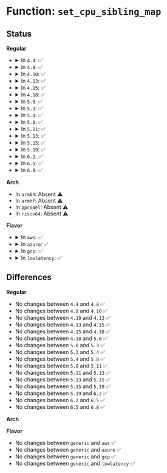 # Function: <code>set_cpu_sibling_map</code>

## Status
<b>Regular</b>
<ul>
<li>
<details>
<summary>In <code>4.4</code>: ✅</summary>

```c
void set_cpu_sibling_map(int cpu);
```

**Collision:** Unique Global

**Inline:** No

**Transformation:** False

**Instances:**

```
In arch/x86/kernel/smpboot.c (ffffffff810510c0)
Location: arch/x86/kernel/smpboot.c:485
Inline: False
Direct callers:
  - arch/x86/xen/smp.c:cpu_bringup
  - arch/x86/kernel/smpboot.c:start_secondary
  - arch/x86/kernel/smpboot.c:native_smp_prepare_cpus
```
**Symbols:**

```
ffffffff810510c0-ffffffff8105159e: set_cpu_sibling_map (STB_GLOBAL)
```
</details>
</li>
<li>
<details>
<summary>In <code>4.8</code>: ✅</summary>

```c
void set_cpu_sibling_map(int cpu);
```

**Collision:** Unique Global

**Inline:** No

**Transformation:** False

**Instances:**

```
In arch/x86/kernel/smpboot.c (ffffffff81051240)
Location: arch/x86/kernel/smpboot.c:500
Inline: False
Direct callers:
  - arch/x86/xen/smp.c:cpu_bringup
  - arch/x86/kernel/smpboot.c:native_smp_prepare_cpus
  - arch/x86/kernel/smpboot.c:start_secondary
```
**Symbols:**

```
ffffffff81051240-ffffffff8105174d: set_cpu_sibling_map (STB_GLOBAL)
```
</details>
</li>
<li>
<details>
<summary>In <code>4.10</code>: ✅</summary>

```c
void set_cpu_sibling_map(int cpu);
```

**Collision:** Unique Global

**Inline:** No

**Transformation:** False

**Instances:**

```
In arch/x86/kernel/smpboot.c (ffffffff81053b70)
Location: arch/x86/kernel/smpboot.c:524
Inline: False
Direct callers:
  - arch/x86/xen/smp.c:xen_smp_prepare_cpus
  - arch/x86/xen/smp.c:cpu_bringup
  - arch/x86/kernel/smpboot.c:native_smp_prepare_cpus
  - arch/x86/kernel/smpboot.c:start_secondary
```
**Symbols:**

```
ffffffff81053b70-ffffffff81054099: set_cpu_sibling_map (STB_GLOBAL)
```
</details>
</li>
<li>
<details>
<summary>In <code>4.13</code>: ✅</summary>

```c
void set_cpu_sibling_map(int cpu);
```

**Collision:** Unique Global

**Inline:** No

**Transformation:** False

**Instances:**

```
In arch/x86/kernel/smpboot.c (ffffffff810534d0)
Location: arch/x86/kernel/smpboot.c:527
Inline: False
Direct callers:
  - arch/x86/xen/smp_pv.c:xen_pv_smp_prepare_cpus
  - arch/x86/xen/smp_pv.c:cpu_bringup
  - arch/x86/kernel/smpboot.c:native_smp_prepare_cpus
  - arch/x86/kernel/smpboot.c:start_secondary
```
**Symbols:**

```
ffffffff810534d0-ffffffff810539e1: set_cpu_sibling_map (STB_GLOBAL)
```
</details>
</li>
<li>
<details>
<summary>In <code>4.15</code>: ✅</summary>

```c
void set_cpu_sibling_map(int cpu);
```

**Collision:** Unique Global

**Inline:** No

**Transformation:** False

**Instances:**

```
In arch/x86/kernel/smpboot.c (ffffffff81057240)
Location: arch/x86/kernel/smpboot.c:464
Inline: False
Direct callers:
  - arch/x86/xen/smp_pv.c:xen_pv_smp_prepare_cpus
  - arch/x86/xen/smp_pv.c:cpu_bringup
  - arch/x86/kernel/smpboot.c:native_smp_prepare_cpus
  - arch/x86/kernel/smpboot.c:start_secondary
```
**Symbols:**

```
ffffffff81057240-ffffffff8105770c: set_cpu_sibling_map (STB_GLOBAL)
```
</details>
</li>
<li>
<details>
<summary>In <code>4.18</code>: ✅</summary>

```c
void set_cpu_sibling_map(int cpu);
```

**Collision:** Unique Global

**Inline:** No

**Transformation:** False

**Instances:**

```
In arch/x86/kernel/smpboot.c (ffffffff8105a0f0)
Location: arch/x86/kernel/smpboot.c:517
Inline: False
Direct callers:
  - arch/x86/xen/smp_pv.c:xen_pv_smp_prepare_cpus
  - arch/x86/xen/smp_pv.c:cpu_bringup
  - arch/x86/kernel/smpboot.c:native_smp_prepare_cpus
  - arch/x86/kernel/smpboot.c:start_secondary
```
**Symbols:**

```
ffffffff8105a0f0-ffffffff8105a5e6: set_cpu_sibling_map (STB_GLOBAL)
```
</details>
</li>
<li>
<details>
<summary>In <code>5.0</code>: ✅</summary>

```c
void set_cpu_sibling_map(int cpu);
```

**Collision:** Unique Global

**Inline:** No

**Transformation:** False

**Instances:**

```
In arch/x86/kernel/smpboot.c (ffffffff8105fd70)
Location: arch/x86/kernel/smpboot.c:517
Inline: False
Direct callers:
  - arch/x86/xen/smp_pv.c:xen_pv_smp_prepare_cpus
  - arch/x86/xen/smp_pv.c:cpu_bringup
  - arch/x86/kernel/smpboot.c:native_smp_prepare_cpus
  - arch/x86/kernel/smpboot.c:start_secondary
```
**Symbols:**

```
ffffffff8105fd70-ffffffff81060266: set_cpu_sibling_map (STB_GLOBAL)
```
</details>
</li>
<li>
<details>
<summary>In <code>5.3</code>: ✅</summary>

```c
void set_cpu_sibling_map(int cpu);
```

**Collision:** Unique Global

**Inline:** No

**Transformation:** False

**Instances:**

```
In arch/x86/kernel/smpboot.c (ffffffff81063600)
Location: arch/x86/kernel/smpboot.c:565
Inline: False
Direct callers:
  - arch/x86/xen/smp_pv.c:xen_pv_smp_prepare_cpus
  - arch/x86/xen/smp_pv.c:cpu_bringup
  - arch/x86/kernel/smpboot.c:native_smp_prepare_cpus
  - arch/x86/kernel/smpboot.c:start_secondary
```
**Symbols:**

```
ffffffff81063600-ffffffff81063b8f: set_cpu_sibling_map (STB_GLOBAL)
```
</details>
</li>
<li>
<details>
<summary>In <code>5.4</code>: ✅</summary>

```c
void set_cpu_sibling_map(int cpu);
```

**Collision:** Unique Global

**Inline:** No

**Transformation:** False

**Instances:**

```
In arch/x86/kernel/smpboot.c (ffffffff81063cb0)
Location: arch/x86/kernel/smpboot.c:565
Inline: False
Direct callers:
  - arch/x86/xen/smp_pv.c:xen_pv_smp_prepare_cpus
  - arch/x86/xen/smp_pv.c:cpu_bringup
  - arch/x86/kernel/smpboot.c:native_smp_prepare_cpus
  - arch/x86/kernel/smpboot.c:start_secondary
```
**Symbols:**

```
ffffffff81063cb0-ffffffff8106423f: set_cpu_sibling_map (STB_GLOBAL)
```
</details>
</li>
<li>
<details>
<summary>In <code>5.8</code>: ✅</summary>

```c
void set_cpu_sibling_map(int cpu);
```

**Collision:** Unique Global

**Inline:** No

**Transformation:** False

**Instances:**

```
In arch/x86/kernel/smpboot.c (ffffffff8106a6c0)
Location: arch/x86/kernel/smpboot.c:578
Inline: False
Direct callers:
  - arch/x86/xen/smp_pv.c:xen_pv_smp_prepare_cpus
  - arch/x86/xen/smp_pv.c:cpu_bringup
  - arch/x86/kernel/smpboot.c:native_smp_prepare_cpus
  - arch/x86/kernel/smpboot.c:smp_callin
```
**Symbols:**

```
ffffffff8106a6c0-ffffffff8106ac9f: set_cpu_sibling_map (STB_GLOBAL)
```
</details>
</li>
<li>
<details>
<summary>In <code>5.11</code>: ✅</summary>

```c
void set_cpu_sibling_map(int cpu);
```

**Collision:** Unique Global

**Inline:** No

**Transformation:** False

**Instances:**

```
In arch/x86/kernel/smpboot.c (ffffffff8106c390)
Location: arch/x86/kernel/smpboot.c:573
Inline: False
Direct callers:
  - arch/x86/xen/smp_pv.c:xen_pv_smp_prepare_cpus
  - arch/x86/xen/smp_pv.c:cpu_bringup
  - arch/x86/kernel/smpboot.c:native_smp_prepare_cpus
  - arch/x86/kernel/smpboot.c:smp_callin
```
**Symbols:**

```
ffffffff8106c390-ffffffff8106c96f: set_cpu_sibling_map (STB_GLOBAL)
```
</details>
</li>
<li>
<details>
<summary>In <code>5.13</code>: ✅</summary>

```c
void set_cpu_sibling_map(int cpu);
```

**Collision:** Unique Global

**Inline:** No

**Transformation:** False

**Instances:**

```
In arch/x86/kernel/smpboot.c (ffffffff8106ce60)
Location: arch/x86/kernel/smpboot.c:575
Inline: False
Direct callers:
  - arch/x86/xen/smp_pv.c:xen_pv_smp_prepare_cpus
  - arch/x86/xen/smp_pv.c:cpu_bringup
  - arch/x86/kernel/smpboot.c:native_smp_prepare_cpus
  - arch/x86/kernel/smpboot.c:start_secondary
```
**Symbols:**

```
ffffffff8106ce60-ffffffff8106d407: set_cpu_sibling_map (STB_GLOBAL)
```
</details>
</li>
<li>
<details>
<summary>In <code>5.15</code>: ✅</summary>

```c
void set_cpu_sibling_map(int cpu);
```

**Collision:** Unique Global

**Inline:** No

**Transformation:** False

**Instances:**

```
In arch/x86/kernel/smpboot.c (ffffffff81077ed0)
Location: arch/x86/kernel/smpboot.c:574
Inline: False
Direct callers:
  - arch/x86/xen/smp_pv.c:xen_pv_smp_prepare_cpus
  - arch/x86/xen/smp_pv.c:cpu_bringup
  - arch/x86/kernel/smpboot.c:native_smp_prepare_cpus
  - arch/x86/kernel/smpboot.c:start_secondary
```
**Symbols:**

```
ffffffff81077ed0-ffffffff81078b26: set_cpu_sibling_map (STB_GLOBAL)
```
</details>
</li>
<li>
<details>
<summary>In <code>5.19</code>: ✅</summary>

```c
void set_cpu_sibling_map(int cpu);
```

**Collision:** Unique Global

**Inline:** No

**Transformation:** False

**Instances:**

```
In arch/x86/kernel/smpboot.c (ffffffff81086b50)
Location: arch/x86/kernel/smpboot.c:608
Inline: False
Direct callers:
  - arch/x86/xen/smp_pv.c:cpu_bringup
  - arch/x86/kernel/smpboot.c:smp_prepare_cpus_common
  - arch/x86/kernel/smpboot.c:start_secondary
```
**Symbols:**

```
ffffffff81086b50-ffffffff8108792b: set_cpu_sibling_map (STB_GLOBAL)
```
</details>
</li>
<li>
<details>
<summary>In <code>6.2</code>: ✅</summary>

```c
void set_cpu_sibling_map(int cpu);
```

**Collision:** Unique Global

**Inline:** No

**Transformation:** False

**Instances:**

```
In arch/x86/kernel/smpboot.c (ffffffff8109a190)
Location: arch/x86/kernel/smpboot.c:606
Inline: False
Direct callers:
  - arch/x86/xen/smp_pv.c:cpu_bringup
  - arch/x86/kernel/smpboot.c:smp_prepare_cpus_common
  - arch/x86/kernel/smpboot.c:start_secondary
```
**Symbols:**

```
ffffffff8109a190-ffffffff8109b091: set_cpu_sibling_map (STB_GLOBAL)
```
</details>
</li>
<li>
<details>
<summary>In <code>6.5</code>: ✅</summary>

```c
void set_cpu_sibling_map(int cpu);
```

**Collision:** Unique Global

**Inline:** No

**Transformation:** False

**Instances:**

```
In arch/x86/kernel/smpboot.c (ffffffff8109d680)
Location: arch/x86/kernel/smpboot.c:668
Inline: False
Direct callers:
  - arch/x86/xen/smp_pv.c:cpu_bringup_and_idle
  - arch/x86/kernel/smpboot.c:smp_prepare_cpus_common
  - arch/x86/kernel/smpboot.c:start_secondary
```
**Symbols:**

```
ffffffff8109d680-ffffffff8109e581: set_cpu_sibling_map (STB_GLOBAL)
```
</details>
</li>
<li>
<details>
<summary>In <code>6.8</code>: ✅</summary>

```c
void set_cpu_sibling_map(int cpu);
```

**Collision:** Unique Global

**Inline:** No

**Transformation:** False

**Instances:**

```
In arch/x86/kernel/smpboot.c (ffffffff810a4cd0)
Location: arch/x86/kernel/smpboot.c:671
Inline: False
Direct callers:
  - arch/x86/xen/smp_pv.c:cpu_bringup_and_idle
  - arch/x86/kernel/smpboot.c:smp_prepare_cpus_common
  - arch/x86/kernel/smpboot.c:start_secondary
```
**Symbols:**

```
ffffffff810a4cd0-ffffffff810a5c41: set_cpu_sibling_map (STB_GLOBAL)
```
</details>
</li>
</ul>
<b>Arch</b>
<ul>
<li>
In <code>arm64</code>: Absent ⚠️
</li>
<li>
In <code>armhf</code>: Absent ⚠️
</li>
<li>
In <code>ppc64el</code>: Absent ⚠️
</li>
<li>
In <code>riscv64</code>: Absent ⚠️
</li>
</ul>
<b>Flavor</b>
<ul>
<li>
<details>
<summary>In <code>aws</code>: ✅</summary>

```c
void set_cpu_sibling_map(int cpu);
```

**Collision:** Unique Global

**Inline:** No

**Transformation:** False

**Instances:**

```
In arch/x86/kernel/smpboot.c (ffffffff810637a0)
Location: arch/x86/kernel/smpboot.c:565
Inline: False
Direct callers:
  - arch/x86/xen/smp_pv.c:xen_pv_smp_prepare_cpus
  - arch/x86/xen/smp_pv.c:cpu_bringup
  - arch/x86/kernel/smpboot.c:native_smp_prepare_cpus
  - arch/x86/kernel/smpboot.c:start_secondary
```
**Symbols:**

```
ffffffff810637a0-ffffffff81063d2f: set_cpu_sibling_map (STB_GLOBAL)
```
</details>
</li>
<li>
<details>
<summary>In <code>azure</code>: ✅</summary>

```c
void set_cpu_sibling_map(int cpu);
```

**Collision:** Unique Global

**Inline:** No

**Transformation:** False

**Instances:**

```
In arch/x86/kernel/smpboot.c (ffffffff81053ab0)
Location: arch/x86/kernel/smpboot.c:565
Inline: False
Direct callers:
  - arch/x86/kernel/smpboot.c:native_smp_prepare_cpus
  - arch/x86/kernel/smpboot.c:start_secondary
```
**Symbols:**

```
ffffffff81053ab0-ffffffff8105403f: set_cpu_sibling_map (STB_GLOBAL)
```
</details>
</li>
<li>
<details>
<summary>In <code>gcp</code>: ✅</summary>

```c
void set_cpu_sibling_map(int cpu);
```

**Collision:** Unique Global

**Inline:** No

**Transformation:** False

**Instances:**

```
In arch/x86/kernel/smpboot.c (ffffffff81063c50)
Location: arch/x86/kernel/smpboot.c:565
Inline: False
Direct callers:
  - arch/x86/xen/smp_pv.c:xen_pv_smp_prepare_cpus
  - arch/x86/xen/smp_pv.c:cpu_bringup
  - arch/x86/kernel/smpboot.c:native_smp_prepare_cpus
  - arch/x86/kernel/smpboot.c:start_secondary
```
**Symbols:**

```
ffffffff81063c50-ffffffff810641df: set_cpu_sibling_map (STB_GLOBAL)
```
</details>
</li>
<li>
<details>
<summary>In <code>lowlatency</code>: ✅</summary>

```c
void set_cpu_sibling_map(int cpu);
```

**Collision:** Unique Global

**Inline:** No

**Transformation:** False

**Instances:**

```
In arch/x86/kernel/smpboot.c (ffffffff81065210)
Location: arch/x86/kernel/smpboot.c:565
Inline: False
Direct callers:
  - arch/x86/xen/smp_pv.c:xen_pv_smp_prepare_cpus
  - arch/x86/xen/smp_pv.c:cpu_bringup
  - arch/x86/kernel/smpboot.c:native_smp_prepare_cpus
  - arch/x86/kernel/smpboot.c:start_secondary
```
**Symbols:**

```
ffffffff81065210-ffffffff8106579f: set_cpu_sibling_map (STB_GLOBAL)
```
</details>
</li>
</ul>

## Differences
<b>Regular</b>
<ul>
<li>
No changes between <code>4.4</code> and <code>4.8</code> ✅
</li>
<li>
No changes between <code>4.8</code> and <code>4.10</code> ✅
</li>
<li>
No changes between <code>4.10</code> and <code>4.13</code> ✅
</li>
<li>
No changes between <code>4.13</code> and <code>4.15</code> ✅
</li>
<li>
No changes between <code>4.15</code> and <code>4.18</code> ✅
</li>
<li>
No changes between <code>4.18</code> and <code>5.0</code> ✅
</li>
<li>
No changes between <code>5.0</code> and <code>5.3</code> ✅
</li>
<li>
No changes between <code>5.3</code> and <code>5.4</code> ✅
</li>
<li>
No changes between <code>5.4</code> and <code>5.8</code> ✅
</li>
<li>
No changes between <code>5.8</code> and <code>5.11</code> ✅
</li>
<li>
No changes between <code>5.11</code> and <code>5.13</code> ✅
</li>
<li>
No changes between <code>5.13</code> and <code>5.15</code> ✅
</li>
<li>
No changes between <code>5.15</code> and <code>5.19</code> ✅
</li>
<li>
No changes between <code>5.19</code> and <code>6.2</code> ✅
</li>
<li>
No changes between <code>6.2</code> and <code>6.5</code> ✅
</li>
<li>
No changes between <code>6.5</code> and <code>6.8</code> ✅
</li>
</ul>
<b>Arch</b>
<ul>
</ul>
<b>Flavor</b>
<ul>
<li>
No changes between <code>generic</code> and <code>aws</code> ✅
</li>
<li>
No changes between <code>generic</code> and <code>azure</code> ✅
</li>
<li>
No changes between <code>generic</code> and <code>gcp</code> ✅
</li>
<li>
No changes between <code>generic</code> and <code>lowlatency</code> ✅
</li>
</ul>

